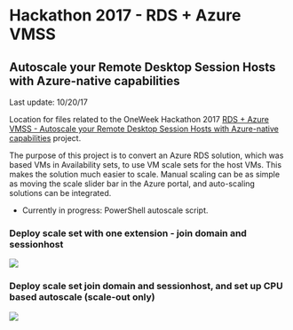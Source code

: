 # Hackathon 2017 - RDS + Azure VMSS 
## Autoscale your Remote Desktop Session Hosts with Azure-native capabilities 

Last update: 10/20/17

Location for files related to the OneWeek Hackathon 2017 [RDS + Azure VMSS - Autoscale your Remote Desktop Session Hosts with Azure-native capabilities](https://garagehackbox.azurewebsites.net/hackathons/1074/projects/67089) project.

The purpose of this project is to convert an Azure RDS solution, which was based VMs in Availability sets, to use VM scale sets for the host VMs. This makes the solution much easier to scale. Manual scaling can be as simple as moving the scale slider bar in the Azure portal, and auto-scaling solutions can be integrated.


- Currently in progress: PowerShell autoscale script.

### Deploy scale set with one extension - join domain and sessionhost

<a href="https://portal.azure.com/#create/Microsoft.Template/uri/https%3A%2F%2Fraw.githubusercontent.com%2FAzure%2Fvm-scale-sets%2Fmaster%2Fhack2017%2Fazuredeploy-rdshdsc.json" target="_blank">
    <img src="http://azuredeploy.net/deploybutton.png"/>
</a>

### Deploy scale set join domain and sessionhost, and set up CPU based autoscale (scale-out only)

<a href="https://portal.azure.com/#create/Microsoft.Template/uri/https%3A%2F%2Fraw.githubusercontent.com%2FAzure%2Fvm-scale-sets%2Fmaster%2Fhack2017%2Fazuredeploy-rds-autoscale.json" target="_blank">
    <img src="http://azuredeploy.net/deploybutton.png"/>
</a>






